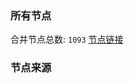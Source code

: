 ### 所有节点
合并节点总数: `1093`
[节点链接](https://raw.githubusercontent.com/rzhy1/11/master/sub/sub_merge_base64.txt)

### 节点来源
